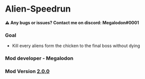 # Alien-Speedrun

#### ⚠️ Any bugs or issues? Contact me on discord: Megalodon#0001

### Goal
* Kill every aliens form the chicken to the final boss without dying

### Mod developer - Megalodon

### Mod Version [2.0.0](https://github.com/TheGreatMegalodon/Alien-Speedrun/blob/main/Alien-Speedrun.js)

